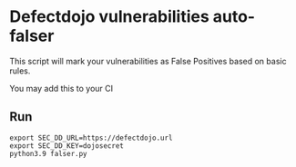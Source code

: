 # Defectdojo vulnerabilities auto-falser

This script will mark your vulnerabilities as False Positives based on basic rules.

You may add this to your CI

## Run

```
export SEC_DD_URL=https://defectdojo.url
export SEC_DD_KEY=dojosecret
python3.9 falser.py
```
